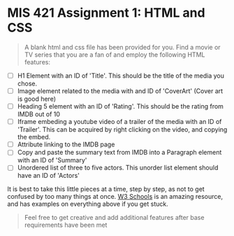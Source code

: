 # MIS 421 Assignment 1: HTML and CSS

>A blank html and css file has been provided for you. Find a movie or TV series that you are a fan of and employ the following HTML features:
- [ ] H1 Element with an ID of 'Title'. This should be the title of the media you chose.
- [ ] Image element related to the media with and ID of 'CoverArt' (Cover art is good here)
- [ ] Heading 5 element with an ID of 'Rating'. This should be the rating from IMDB out of 10
- [ ] Iframe embeding a youtube video of a trailer of the media with an ID of 'Trailer'. This can be acquired by right clicking on the video, and copying the embed.
- [ ] Attribute linking to the IMDB page
- [ ] Copy and paste the summary text from IMDB into a Paragraph element with an ID of 'Summary'
- [ ] Unordered list of three to five actors. This unorder list element should have an ID of 'Actors'

It is best to take this little pieces at a time, step by step, as not to get confused by too many things at once. [W3 Schools](https://www.w3schools.com/html/default.asp) is an amazing resource, and has examples on everything above if you get stuck. 
>Feel free to get creative and add additional features after base requirements have been met
